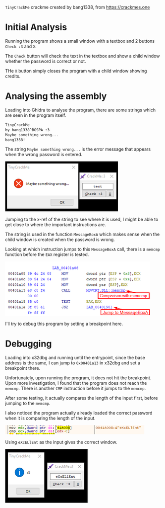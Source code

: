 `TinyCrackMe` crackme created by bang1338, from https://crackmes.one

# Initial Analysis

Running the program shows a small window with a textbox and 2 buttons `Check :3` and `X`. 

The `Check` button will check the text in the textbox and show a child window whether the password is correct or not. 

THe `X` button simply closes the program with a child window showing credits.

# Analysing the assembly

Loading into Ghidra to analyse the program, there are some strings which are seen in the program itself. 

```
TinyCrackMe
by bang1338^BGSPA :3
Maybe something wrong...
bang1338!
```

The string `Maybe something wrong...` is the error message that appears when the wrong password is entered.

![Wrong Password MessageBox](images\1.png)

Jumping to the x-ref of the string to see where it is used, I might be able to get close to where the important instructions are.

The string is used in the function `MessageBoxA` which makes sense when the child window is created when the password is wrong.

Looking at which instruction jumps to this `MessageBoxA` call, there is a `memcmp` function before the `EAX` register is tested.

![Comparison](images/2.png)

I'll try to debug this program by setting a breakpoint here.

# Debugging

Loading into x32dbg and running until the entrypoint, since the base address is the same, I can jump to `0x00401a13` in x32dbg and set a breakpoint there.

Unfortunately, upon running the program, it does not hit the breakpoint. Upon more investigation, I found that the program does not reach the `memcmp`. There is another `CMP` instruction before it jumps to the `memcmp`. 

After some testing, it actually compares the length of the input first, before jumping to the `memcmp`. 

I also noticed the program actually already loaded the correct password when it is comparing the length of the input. 

![Password](images/3.png)

Using `eXcELlEnt` as the input gives the correct window.

![Correct Password MessageBox](images/4.png)




